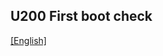 ## U200 First boot check

[[English]](../../../../device_and_usage_manual/ANTSDR_U_Series_Module/ANTSDR_U200_Reference_Manual/AntsdrU200_First_boot_check.html)
